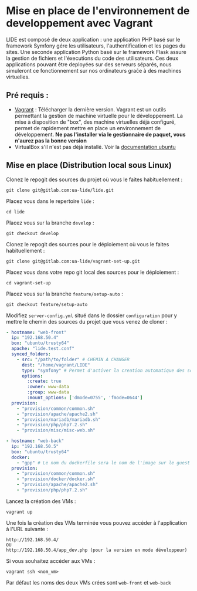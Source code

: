# Mise en place de l'environnement de developpement avec Vagrant

LIDE est composé de deux application : une application PHP basé sur le framework Symfony gére les utilisateurs, l'authentification et les pages du sites. Une seconde application Python basé sur le framework Flask assure la gestion de fichiers et l'éxecutions du code des utilisateurs. Ces deux applications pouvant être deployées sur des serveurs séparés, nous simuleront ce fonctionnement sur nos ordinateurs graĉe à des machines virtuelles.

## Pré requis :

* [Vagrant](https://www.vagrantup.com/) : Télécharger la dernière version. Vagrant est un outils permettant la gestion de machine virtuelle pour le développement. La mise à disposition de "box", des machine virtuelles déjà configuré, permet de rapidement mettre en place un environnement de développement. **Ne pas l'installer via le gestionnaire de paquet, vous n'aurez pas la bonne version**
* VirtualBox s'il n'est pas déjà installé. Voir la [documentation ubuntu](https://doc.ubuntu-fr.org/virtualbox)

## Mise en place (Distribution local sous Linux)

Clonez le repogit des sources du projet où vous le faites habituellement :
```
git clone git@gitlab.com:ua-lide/lide.git
```

Placez vous dans le repertoire `lide` :
```
cd lide
```

Placez vous sur la branche ``develop`` :
```
git checkout develop
```



Clonez le repogit des sources pour le déploiement où vous le faites habituellement :
```
git clone git@gitlab.com:ua-lide/vagrant-set-up.git
```

Placez vous dans votre repo git local des sources pour le déploiement :
```
cd vagrant-set-up
```

Placez vous sur la branche ``feature/setup-auto`` :
```
git checkout feature/setup-auto
```

Modifiez `server-config.yml` situé dans le dossier `configuration` pour y mettre le chemin des sources du projet que vous venez de cloner :
```yaml
- hostname: "web-front"
  ip: "192.168.50.4"
  box: "ubuntu/trusty64"
  apache: "lide.test.conf"
  synced_folders:
    - src: "/path/to/folder" # CHEMIN A CHANGER
      dest: "/home/vagrant/LIDE"
      type: "symfony" # Permet d'activer la creation automatique des schemas en base avec symfony
      options:
        :create: true
        :owner: www-data
        :group: www-data
        :mount_options: ['dmode=0755', 'fmode=0644']
  provision:
    - "provision/common/common.sh"
    - "provision/apache/apache2.sh"
    - "provision/mariadb/mariadb.sh"
    - "provision/php/php7.2.sh"
    - "provision/misc/misc-web.sh"

- hostname: "web-back"
  ip: "192.168.50.5"
  box: "ubuntu/trusty64"
  docker:
    - "gpp" # Le nom du dockerfile sera le nom de l'image sur le guest
  provision:
    - "provision/common/common.sh"
    - "provision/docker/docker.sh"
    - "provision/apache/apache2.sh"
    - "provision/php/php7.2.sh"
```

Lancez la création des VMs :
```
vagrant up
```

Une fois la création des VMs terminée vous pouvez accéder à l'application à l'URL suivante :
```
http://192.168.50.4/
OU
http://192.168.50.4/app_dev.php (pour la version en mode développeur)
```

Si vous souhaitez accéder aux VMs :
```
vagrant ssh <nom_vm>
```
Par défaut les noms des deux VMs crées sont `web-front` et `web-back`
